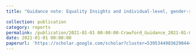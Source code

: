 ```yaml
---
title: "Guidance note: Equality Insights and individual-level, gender-sensitive measurement of multidimensional poverty and inequality"

collection: publication
category: reports
permalink: /publication/2021-01-01 00:00:00-Crawford_Guidance_2021-01-01
date: 2021-01-01 00:00:00
paperurl: 'https://scholar.google.com/scholar?cluster=5395344983629044437&hl=en&oi=scholarr'
---
```

